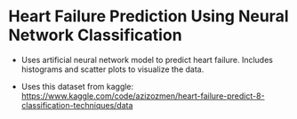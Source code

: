# Heart Failure Prediction Using Neural Network Classification

- Uses artificial neural network model to predict heart failure.  Includes histograms and scatter plots to visualize the data.

- Uses this dataset from kaggle: https://www.kaggle.com/code/azizozmen/heart-failure-predict-8-classification-techniques/data
